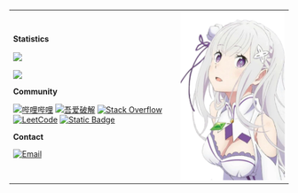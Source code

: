 <table>
  <tbody>
    <tr>
      <td width="60%">
        
**Statistics**
<p><img align="center" width="400" src="https://github-readme-stats.vercel.app/api?username=360736293&theme=transparent&include_all_commits=true&show_icons=true&hide_border=false" /></p>
<p><img align="center" width="300" src="https://github-readme-stats.vercel.app/api/top-langs/?username=360736293&theme=transparent&include_all_commits=true&show_icons=true&hide_border=false" /></p>

**Community**
<p> 
  <a href="https://space.bilibili.com/2503390"><img src="https://img.shields.io/badge/%E5%93%94%E5%93%A9%E5%93%94%E5%93%A9-0079FF?style=flat&logo=bilibili&logoColor=white" height="25px" alt="哔哩哔哩"></a>
  <a href="https://www.52pojie.cn/home.php?mod=space&uid=1718804&do=thread&view=me&from=space"><img src="https://img.shields.io/badge/%E5%90%BE%E7%88%B1%E7%A0%B4%E8%A7%A3-E31111?style=flat&logoColor=white" height="25px" alt="吾爱破解"></a>
  <a href="https://stackoverflow.com/users/15413886/guardian"><img src="https://img.shields.io/badge/Stack Overflow-F48024?style=flat&logo=Stack Overflow&logoColor=white" height="25px" alt="Stack Overflow"></a>
  <a href="https://leetcode.cn/u/guardian-6/"><img src="https://img.shields.io/badge/LeetCode-FFA116?style=flat&logo=LeetCode&logoColor=white" height="25px" alt="LeetCode"></a>
  <a href="https://steamcommunity.com/profiles/76561198144416767/"><img alt="Static Badge" src="https://img.shields.io/badge/Steam-black?style=flat&logo=steam&logoColor=white"></a>

</p> 

**Contact**
<p><a href="mailto:360736293@qq.com"><img alt="Email" src="https://img.shields.io/badge/Email-360736293@qq.com-blue?style=flat-square&logo=gmail"></a></p>
      </td>
      <td width="40%"><img src="https://raw.githubusercontent.com/360736293/ImageHosting/main/emilia.png"/></td>
    </tr>
  </tbody>
</table>






